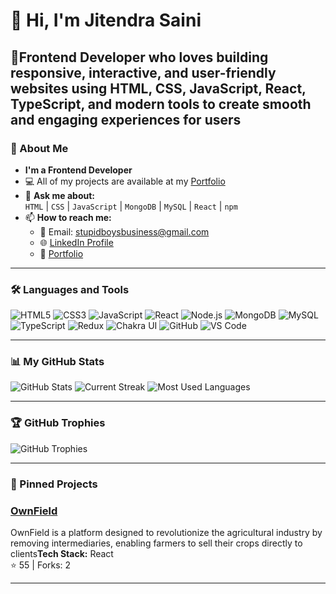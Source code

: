 #                  👋 Hi, I'm Jitendra Saini  

## 🚀Frontend Developer who loves building responsive, interactive, and user-friendly websites using HTML, CSS, JavaScript, React, TypeScript, and modern tools to create smooth and engaging experiences for users  

### 🌟 About Me
- **I'm  a Frontend Developer**  
- 💻 All of my projects are available at my [Portfolio](https://ownField.com)  
- 🤔 **Ask me about:**  
  `HTML` | `CSS` | `JavaScript` | `MongoDB` | `MySQL` | `React` | `npm`  
- 📫 **How to reach me:**  
  - 📧 Email: [stupidboysbusiness@gmail.com](mailto:stupidboysbusiness@gmail.com)  
  - 🌐 [LinkedIn Profile](https://www.linkedin.com/in/jitendra2705/)  
  - 🌟 [Portfolio](https://www.Portfolio.com)  

---

### 🛠️ Languages and Tools  
<div>
  <img src="https://img.shields.io/badge/HTML5-E34F26?style=for-the-badge&logo=html5&logoColor=white" alt="HTML5" />
  <img src="https://img.shields.io/badge/CSS3-1572B6?style=for-the-badge&logo=css3&logoColor=white" alt="CSS3" />
  <img src="https://img.shields.io/badge/JavaScript-F7DF1E?style=for-the-badge&logo=javascript&logoColor=black" alt="JavaScript" />
  <img src="https://img.shields.io/badge/React-61DAFB?style=for-the-badge&logo=react&logoColor=black" alt="React" />
  <img src="https://img.shields.io/badge/Node.js-339933?style=for-the-badge&logo=nodedotjs&logoColor=white" alt="Node.js" />
  <img src="https://img.shields.io/badge/MongoDB-47A248?style=for-the-badge&logo=mongodb&logoColor=white" alt="MongoDB" />
  <img src="https://img.shields.io/badge/MySQL-4479A1?style=for-the-badge&logo=mysql&logoColor=white" alt="MySQL" />
  <img src="https://img.shields.io/badge/TypeScript-3178C6?style=for-the-badge&logo=typescript&logoColor=white" alt="TypeScript" />
  <img src="https://img.shields.io/badge/Redux-764ABC?style=for-the-badge&logo=redux&logoColor=white" alt="Redux" />
  <img src="https://img.shields.io/badge/Chakra_UI-319795?style=for-the-badge&logo=chakraui&logoColor=white" alt="Chakra UI" />
  <img src="https://img.shields.io/badge/GitHub-181717?style=for-the-badge&logo=github&logoColor=white" alt="GitHub" />
  <img src="https://img.shields.io/badge/VS_Code-007ACC?style=for-the-badge&logo=visualstudiocode&logoColor=white" alt="VS Code" />
</div>  

---

### 📊 My GitHub Stats  
<div>
  <img src="https://github-readme-stats.vercel.app/api?username=jitendra-sudo&show_icons=true&theme=radical" alt="GitHub Stats" />
  <img src="https://github-readme-streak-stats.herokuapp.com/?user=jitendra-sudo&theme=radical" alt="Current Streak" />
  <img src="https://github-readme-stats.vercel.app/api/top-langs/?username=jitendra-sudo&layout=compact&theme=radical" alt="Most Used Languages" />
</div>  

---

### 🏆 GitHub Trophies  
<div>
  <img src="https://github-profile-trophy.vercel.app/?username=jitendra-sudo&theme=radical&no-frame=true&row=1&column=6" alt="GitHub Trophies" />
</div>  

---

### 📌 Pinned Projects  

### [OwnField](https://github.com/jitendra-sudo/OwnField)
OwnField is a platform designed to revolutionize the agricultural industry by removing intermediaries, enabling farmers to sell their crops directly to clients**Tech Stack:** React  
⭐ 55 | Forks: 2

---

